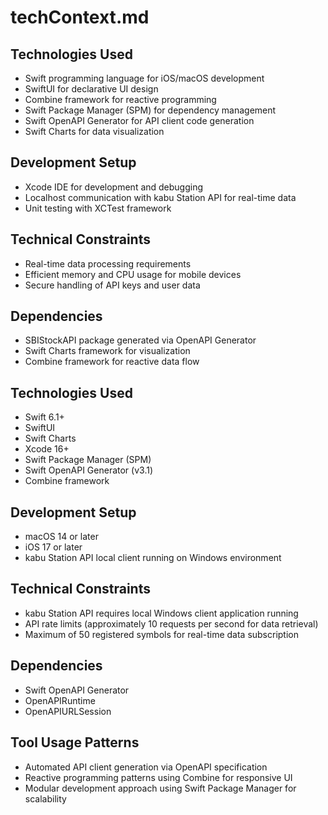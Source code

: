 # techContext.md

## Technologies Used

- Swift programming language for iOS/macOS development
- SwiftUI for declarative UI design
- Combine framework for reactive programming
- Swift Package Manager (SPM) for dependency management
- Swift OpenAPI Generator for API client code generation
- Swift Charts for data visualization

## Development Setup

- Xcode IDE for development and debugging
- Localhost communication with kabu Station API for real-time data
- Unit testing with XCTest framework

## Technical Constraints

- Real-time data processing requirements
- Efficient memory and CPU usage for mobile devices
- Secure handling of API keys and user data

## Dependencies

- SBIStockAPI package generated via OpenAPI Generator
- Swift Charts framework for visualization
- Combine framework for reactive data flow
## Technologies Used

* Swift 6.1+
* SwiftUI
* Swift Charts
* Xcode 16+
* Swift Package Manager (SPM)
* Swift OpenAPI Generator (v3.1)
* Combine framework

## Development Setup

* macOS 14 or later
* iOS 17 or later
* kabu Station API local client running on Windows environment

## Technical Constraints

* kabu Station API requires local Windows client application running
* API rate limits (approximately 10 requests per second for data retrieval)
* Maximum of 50 registered symbols for real-time data subscription

## Dependencies

* Swift OpenAPI Generator
* OpenAPIRuntime
* OpenAPIURLSession

## Tool Usage Patterns

* Automated API client generation via OpenAPI specification
* Reactive programming patterns using Combine for responsive UI
* Modular development approach using Swift Package Manager for scalability
